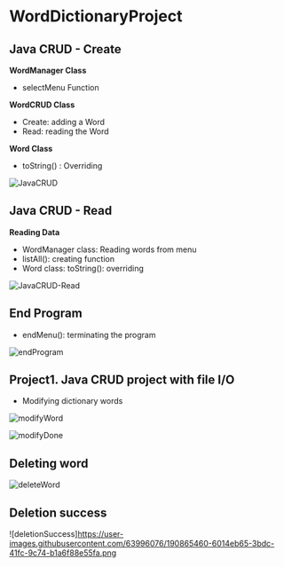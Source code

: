 # WordDictionaryProject

## Java CRUD - Create

**WordManager Class**
  - selectMenu Function

**WordCRUD Class**
  - Create: adding a Word  
  - Read: reading the Word 

**Word Class**
  - toString() : Overriding

![JavaCRUD](https://user-images.githubusercontent.com/63996076/188782682-80d57f2d-7020-47b7-973d-48a1857572e0.png)


## Java CRUD - Read

**Reading Data**
  - WordManager class: Reading words from menu
  - listAll(): creating function
  - Word class: toString(): overriding


![JavaCRUD-Read](https://github.com/Skarf95/WordDictionaryProject/issues/3#issue-1364046927)

## End Program

  - endMenu(): terminating the program

![endProgram](https://user-images.githubusercontent.com/63996076/188784728-d733e426-189c-47fb-bec7-e09b1fb758bb.png)

## Project1. Java CRUD project with file I/O

- Modifying dictionary words

![modifyWord](https://user-images.githubusercontent.com/63996076/190864805-cb897bbf-ddc4-41f9-8245-4da306d41f9c.png)

![modifyDone](https://user-images.githubusercontent.com/63996076/190865234-6b3c0e04-8a4e-4939-83c0-2e75aa12bb00.png)

## Deleting word

![deleteWord](https://user-images.githubusercontent.com/63996076/190865357-3199f0bc-4af3-4c2c-b0d9-9595e8e22ebe.png)

## Deletion success
![deletionSuccess]https://user-images.githubusercontent.com/63996076/190865460-6014eb65-3bdc-41fc-9c74-b1a6f88e55fa.png
